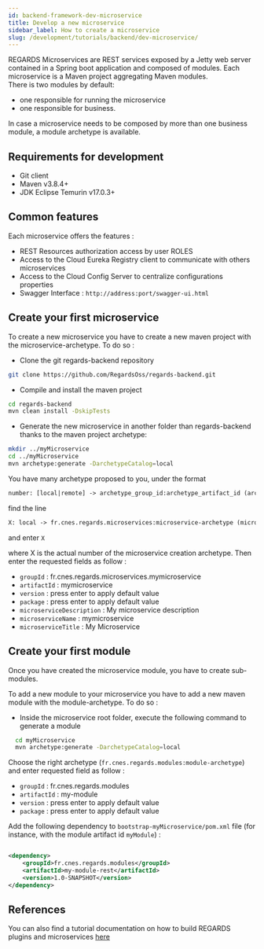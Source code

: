 ```yaml
---
id: backend-framework-dev-microservice
title: Develop a new microservice
sidebar_label: How to create a microservice
slug: /development/tutorials/backend/dev-microservice/
---
```


REGARDS Microservices are REST services exposed by a Jetty web server contained in a Spring boot application and
composed of modules. Each microservice is a Maven project aggregating Maven modules.  
There is two modules by default:

* one responsible for running the microservice
* one responsible for business.

In case a microservice needs to be
composed by more than one business module, a module archetype is available.

## Requirements for development

- Git client
- Maven v3.8.4+
- JDK Eclipse Temurin v17.0.3+

## Common features

Each microservice offers the features :

- REST Resources authorization access by user ROLES
- Access to the Cloud Eureka Registry client to communicate with others microservices
- Access to the Cloud Config Server to centralize configurations properties
- Swagger Interface : `http://address:port/swagger-ui.html`

## Create your first microservice

To create a new microservice you have to create a new maven project with the microservice-archetype. To do so :

- Clone the git regards-backend repository

```bash
git clone https://github.com/RegardsOss/regards-backend.git
```

- Compile and install the maven project

```bash
cd regards-backend
mvn clean install -DskipTests
```

- Generate the new microservice in another folder than regards-backend thanks to the maven project archetype:

```bash
mkdir ../myMicroservice
cd ../myMicroservice
mvn archetype:generate -DarchetypeCatalog=local
```

You have many archetype proposed to you, under the format

```txt
number: [local|remote] -> archetype_group_id:archetype_artifact_id (archetype_description)
```

find the line

```txt
X: local -> fr.cnes.regards.microservices:microservice-archetype (microservice-archetype)
```

and enter `X`

where X is the actual number of the microservice creation archetype. Then enter the requested fields as follow :

- `groupId` : fr.cnes.regards.microservices.mymicroservice
- `artifactId` : mymicroservice
- `version` : press enter to apply default value
- `package` : press enter to apply default value
- `microserviceDescription` : My microservice description
- `microserviceName` : mymicroservice
- `microserviceTitle` : My Microservice

## Create your first module

Once you have created the microservice module, you have to create sub-modules.

To add a new module to your microservice you have to add a new maven module with the module-archetype. To do so :

- Inside the microservice root folder, execute the following command to generate a module

```bash
  cd myMicroservice
  mvn archetype:generate -DarchetypeCatalog=local
```

Choose the right archetype (`fr.cnes.regards.modules:module-archetype`) and enter requested field as follow :

- `groupId` : fr.cnes.regards.modules
- `artifactId` : my-module
- `version` : press enter to apply default value
- `package` : press enter to apply default value

Add the following dependency to `bootstrap-myMicroservice/pom.xml` file (for instance, with the module artifact
id `myModule`) :

```xml

<dependency>
    <groupId>fr.cnes.regards.modules</groupId>
    <artifactId>my-module-rest</artifactId>
    <version>1.0-SNAPSHOT</version>
</dependency>
```

## References

You can also find a tutorial documentation on how to build REGARDS plugins and
microservices [here](/docs/regards-backend-tutorial.odp)  
